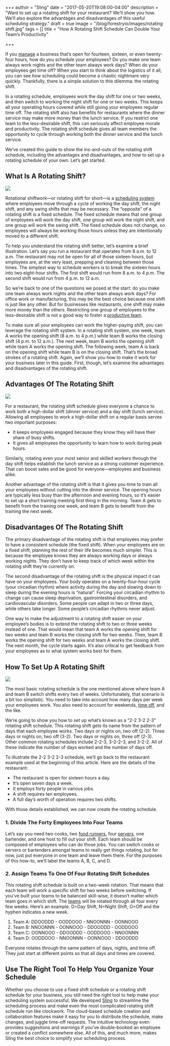 +++
author = "Sling"
date = "2017-05-20T19:08:00-04:00"
description = "Want to set up a rotating shift for your restaurant? We’ll show you how. We’ll also explore the advantages and disadvantages of this useful scheduling strategy."
draft = true
image = "/blog/forestryio/images/rotating shift.jpg"
tags = []
title = "How A Rotating Shift Schedule Can Double Your Team’s Productivity"

+++


If you [manage](https://getsling.com/blog/post/restaurant-management-tips/) a business that’s open for fourteen, sixteen, or even twenty-four hours, how do you schedule your employees? Do you make one team always work nights and the other team always work days? When do your employees get time off? When you start to think about the logistics of it all, you can see how scheduling could become a chaotic nightmare very quickly. Thankfully, there is a simple solution to this dilemma: the rotating shift.

In a rotating schedule, employees work the day shift for one or two weeks, and then switch to working the night shift for one or two weeks. This keeps all your operating hours covered while still giving your employees regular time off. The rotating shift also has benefits for restaurants where the dinner service may make more money than the lunch service. If you restrict one team to the less-desirable shift, this can seriously affect employee morale and productivity. The rotating shift schedule gives all team members the opportunity to cycle through working both the dinner service and the lunch service.

We’ve created this guide to show the ins-and-outs of the rotating shift schedule, including the advantages and disadvantages, and how to set up a rotating schedule of your own. Let’s get started.

## What Is A Rotating Shift?

![](/blog/forestryio/images/image2-2.jpg)

Rotational shiftwork—or rotating shift for short—is a [scheduling system](https://getsling.com/blog/post/schedule-my-employees/) where employees move through a cycle of working the day shift, the night shift, and any swing shifts that may be necessary. The “opposite” of a rotating shift is a fixed schedule. The fixed schedule means that one group of employees will work the day shift, one group will work the night shift, and one group will work the swing shift. The fixed schedule does not change, so employees will always be working those hours unless they are intentionally moved to a different shift.

To help you understand the rotating shift better, let’s examine a brief illustration. Let’s say you run a restaurant that operates from 8 a.m. to 12 a.m. The restaurant may not be open for all of those sixteen hours, but employees are, at the very least, prepping and cleaning between those times. The simplest way to schedule workers is to break the sixteen hours into two eight-hour shifts. The first shift would run from 8 a.m. to 4 p.m. The second shift would run from 4 p.m. to 12 a.m.

So we’re back to one of the questions we posed at the start: do you make one team always work nights and the other team always work days? For office work or manufacturing, this may be the best choice because one shift is just like any other. But for businesses like restaurants, one shift may make more money than the others. Restricting one group of employees to the less-desirable shift is not a good way to foster a [productive team](https://getsling.com/blog/post/restaurant-scheduling/).

To make sure all your employees can work the higher-paying shift, you can leverage the rotating shift system. In a rotating shift system, one week, team A works the opening shift (8 a.m. to 4 p.m.) while team B works the closing shift (4 p.m. to 12 a.m.). The next week, team B works the opening shift while team A works the opening shift. The following week, team A is back on the opening shift while team B is on the closing shift. That’s the broad strokes of a rotating shift. Again, we’ll show you how to make it work for your business later in this guide. First, though, let’s examine the advantages and disadvantages of the rotating shift.

## Advantages Of The Rotating Shift

![](/blog/forestryio/images/image1-1.jpg)

For a restaurant, the rotating shift schedule gives everyone a chance to work both a high-dollar shift (dinner service) and a day shift (lunch service). Allowing all employees to work a high-dollar shift on a regular basis serves two important purposes:

* It keeps employees engaged because they know they will have their share of busy shifts.
* It gives all employees the opportunity to learn how to work during peak hours.

Similarly, rotating even your most senior and skilled workers through the day shift helps establish the lunch service as a strong customer experience. That can boost sales and be good for everyone—employees and business alike.

Another advantage of the rotating shift is that it gives you time to train all your employees without cutting into the dinner service. The opening hours are typically less busy than the afternoon and evening hours, so it’s easier to set up a short training meeting first thing in the morning. Team A gets to benefit from the training one week, and team B gets to benefit from the training the next week.

## Disadvantages Of The Rotating Shift

The primary disadvantage of the rotating shift is that employees may prefer to have a consistent schedule (the fixed shift). When your employees are on a fixed shift, planning the rest of their life becomes much simpler. This is because the employee knows they are always working days or always working nights. They don’t have to keep track of which week within the rotating shift they’re currently on.

The second disadvantage of the rotating shift is the physical impact it can have on your employees. Your body operates on a twenty-four-hour cycle (your circadian rhythm) where activity during the day and slowing down to sleep during the evening hours is “natural”. Forcing your circadian rhythm to change can cause sleep deprivation, gastrointestinal disorders, and cardiovascular disorders. Some people can adapt in two or three days, while others take longer. Some people’s circadian rhythms never adjust.

One way to make the adjustment to a rotating shift easier on your employee’s bodies is to extend the rotating shift to two or three weeks instead of one. That would mean that team A works the opening shift for two weeks and team B works the closing shift for two weeks. Then, team B works the opening shift for two weeks and team A works the closing shift. The next month, the cycle starts again. It’s also critical to get feedback from your employees as to what system works best for them.

## How To Set Up A Rotating Shift

![](/blog/forestryio/images/rotational%20shift.jpg)

The most basic rotating schedule is the one mentioned above where team A and team B switch shifts every two of weeks. Unfortunately, that scenario is a bit too simplistic. You need to take into account how many days per week your employees work. You also need to account for weekends, [time off](https://getsling.com/blog/post/time-off-requests/), and the like.

We’re going to show you how to set up what’s known as a “2-2 3-2 2-3” rotating shift schedule. This rotating shift gets its name from the pattern of days that each employee works. Two days or nights on, two off (2-2). Three days or nights on, two off (3-2). Two days or nights on, three off (2-3). Other common rotating schedules include 2-2-3, 3-2-2-3, and 3-2-2. All of these indicate the number of days worked and the number of days off.

To illustrate the 2-2 3-2 2-3 schedule, we’ll go back to the restaurant example used at the beginning of this article. Here are the details of the restaurant:

* The restaurant is open for sixteen hours a day.
* It’s open seven days a week.
* It employs forty people in various jobs.
* A shift requires ten employees.
* A full day’s worth of operation requires two shifts.

With those details established, we can now create the rotating schedule.

### 1. Divide The Forty Employees Into Four Teams

Let’s say you need two cooks, two [food runners](https://getsling.com/blog/post/food-runner-job-description/), four [servers](https://getsling.com/blog/post/waiter-job-description/), one bartender, and one host to fill out your shift. Each team should be composed of employees who can do those jobs. You can switch cooks or servers or bartenders amongst teams to really get things rotating, but for now, just put everyone in one team and leave them there. For the purposes of this how-to, we’ll label the teams A, B, C, and D.

### 2. Assign Teams To One Of Four Rotating Shift Schedules

This rotating shift schedule is built on a two-week rotation. That means that each team will work a specific shift for two weeks before switching. If you’ve built your teams to be balanced skill-wise, it doesn’t matter which team goes in which shift. The [teams](https://getsling.com/blog/post/quick-team-building-activities/) will be rotated through all four every few weeks. Here’s an example. D=Day Shift, N=Night Shift, O=Off and the hyphen indicates a new week.

1. Team A: DDOODDD - OODDOOO - NNOONNN - OONNOOO
1. Team B: NNOONNN - OONNOOO - DDOODDD - OODDOOO
1. Team C: OONNOOO - DDOODDD - OODDOOO - NNOONNN
1. Team D: OODDOOO - NNOONNN - OONNOOO - DDOODDD

Everyone rotates through the same pattern of days, nights, and time off. They just start at different points so that all days and times are covered.

## Use The Right Tool To Help You Organize Your Schedule

Whether you choose to use a fixed shift schedule or a rotating shift schedule for your business, you still need the right tool to help make your scheduling system successful. We developed [Sling](https://getsling.com) to streamline the scheduling process and make even the most complicated rotating shift schedule run like clockwork. The cloud-based schedule creation and collaboration features make it easy for you to distribute the schedule, make changes, and juggle time-off requests. The intuitive technology even provides suggestions and warnings if you’ve double-booked an employee or created a conflict somewhere else. All of this, and much more, makes Sling the best choice to simplify your scheduling process.

